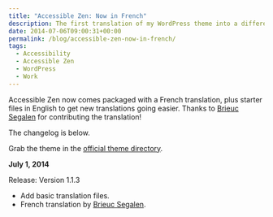 ```yaml
---
title: "Accessible Zen: Now in French"
description: The first translation of my WordPress theme into a different language.
date: 2014-07-06T09:00:31+00:00
permalink: /blog/accessible-zen-now-in-french/
tags:
  - Accessibility
  - Accessible Zen
  - WordPress
  - Work
---
```


Accessible Zen now comes packaged with a French translation, plus starter files in English to get new translations going easier. Thanks to [Brieuc Segalen](http://briseg.com) for contributing the translation!

The changelog is below. 

<p class="callout">
  Grab the theme in the <a href="http://wordpress.org/themes/accessible-zen">official theme directory</a>.
</p>

**July 1, 2014**

Release: Version 1.1.3

  * Add basic translation files.
  * French translation by [Brieuc Segalen](http://briseg.com).
